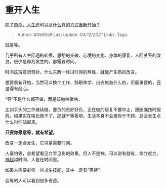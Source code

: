 # 重开人生
[除了自杀，人生还可以以什么样的方式重新开始？](https://www.zhihu.com/question/36337164/answer/2246019998)

> Author: #NellNell 
> Last update: *04/12/2021* 
> Links:
> Tags:   

就是等。

几乎所有人生际遇的转换、思想的突破、心境的变化、身体的康复、人际关系的改良，很少是即刻发生的，都需要时间。

时间这玩意很奇妙，什么东西一经过时间的熬炼，就能产生质的改变。

想要重新开始，当然可以换个工作、辞职休学、出去旅游什么的，但最重要的，还是得有耐心。

“等”不是什么都不做，而是该做啥做啥。

比如手头的工作继续做，要负的责好好负，正在做的康复不要中止，遵医嘱按时服药。如果实在啥也做不了，那就干等着吧，生活本身不会置你于不顾，总会发生点什么叫你站起来。

**只要你愿意等，就有希望。**

改变一定会发生，它只是需要时间。

人最怕等，总希望看见立竿见影的效果。但人不是神，可以说有就有，命立就立。[神超](https://www.zhihu.com/search?q=%E7%A5%9E%E8%B6%85&search_source=Entity&hybrid_search_source=Entity&hybrid_search_extra=%7B%22sourceType%22%3A%22answer%22%2C%22sourceId%22%3A2246019998%7D)越时间，人是在时间里。

如果人需要必修一些求生技能，其中一定有“等待”。

会等的人可以看到很多奇迹。

  
